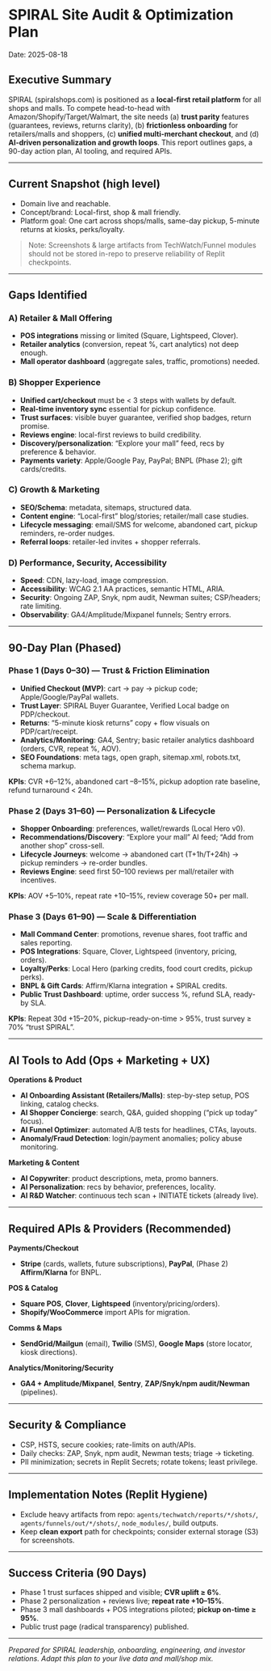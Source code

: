 # SPIRAL Site Audit & Optimization Plan
Date: 2025-08-18

## Executive Summary
SPIRAL (spiralshops.com) is positioned as a **local-first retail platform** for all shops and malls. To compete head-to-head with Amazon/Shopify/Target/Walmart, the site needs (a) **trust parity** features (guarantees, reviews, returns clarity), (b) **frictionless onboarding** for retailers/malls and shoppers, (c) **unified multi-merchant checkout**, and (d) **AI-driven personalization and growth loops**. This report outlines gaps, a 90-day action plan, AI tooling, and required APIs.

---

## Current Snapshot (high level)
- Domain live and reachable.
- Concept/brand: Local-first, shop & mall friendly.
- Platform goal: One cart across shops/malls, same-day pickup, 5-minute returns at kiosks, perks/loyalty.

> Note: Screenshots & large artifacts from TechWatch/Funnel modules should not be stored in-repo to preserve reliability of Replit checkpoints.

---

## Gaps Identified

### A) Retailer & Mall Offering
- **POS integrations** missing or limited (Square, Lightspeed, Clover).
- **Retailer analytics** (conversion, repeat %, cart analytics) not deep enough.
- **Mall operator dashboard** (aggregate sales, traffic, promotions) needed.

### B) Shopper Experience
- **Unified cart/checkout** must be < 3 steps with wallets by default.
- **Real-time inventory sync** essential for pickup confidence.
- **Trust surfaces**: visible buyer guarantee, verified shop badges, return promise.
- **Reviews engine**: local-first reviews to build credibility.
- **Discovery/personalization**: “Explore your mall” feed, recs by preference & behavior.
- **Payments variety**: Apple/Google Pay, PayPal; BNPL (Phase 2); gift cards/credits.

### C) Growth & Marketing
- **SEO/Schema**: metadata, sitemaps, structured data.
- **Content engine**: “Local-first” blog/stories; retailer/mall case studies.
- **Lifecycle messaging**: email/SMS for welcome, abandoned cart, pickup reminders, re-order nudges.
- **Referral loops**: retailer-led invites + shopper referrals.

### D) Performance, Security, Accessibility
- **Speed**: CDN, lazy-load, image compression.
- **Accessibility**: WCAG 2.1 AA practices, semantic HTML, ARIA.
- **Security**: Ongoing ZAP, Snyk, npm audit, Newman suites; CSP/headers; rate limiting.
- **Observability**: GA4/Amplitude/Mixpanel funnels; Sentry errors.

---

## 90-Day Plan (Phased)

### Phase 1 (Days 0–30) — Trust & Friction Elimination
- **Unified Checkout (MVP)**: cart → pay → pickup code; Apple/Google/PayPal wallets.
- **Trust Layer**: SPIRAL Buyer Guarantee, Verified Local badge on PDP/checkout.
- **Returns**: “5-minute kiosk returns” copy + flow visuals on PDP/cart/receipt.
- **Analytics/Monitoring**: GA4, Sentry; basic retailer analytics dashboard (orders, CVR, repeat %, AOV).
- **SEO Foundations**: meta tags, open graph, sitemap.xml, robots.txt, schema markup.

**KPIs**: CVR +6–12%, abandoned cart –8–15%, pickup adoption rate baseline, refund turnaround < 24h.

### Phase 2 (Days 31–60) — Personalization & Lifecycle
- **Shopper Onboarding**: preferences, wallet/rewards (Local Hero v0).
- **Recommendations/Discovery**: “Explore your mall” AI feed; “Add from another shop” cross-sell.
- **Lifecycle Journeys**: welcome → abandoned cart (T+1h/T+24h) → pickup reminders → re-order bundles.
- **Reviews Engine**: seed first 50–100 reviews per mall/retailer with incentives.

**KPIs**: AOV +5–10%, repeat rate +10–15%, review coverage 50+ per mall.

### Phase 3 (Days 61–90) — Scale & Differentiation
- **Mall Command Center**: promotions, revenue shares, foot traffic and sales reporting.
- **POS Integrations**: Square, Clover, Lightspeed (inventory, pricing, orders).
- **Loyalty/Perks**: Local Hero (parking credits, food court credits, pickup perks).
- **BNPL & Gift Cards**: Affirm/Klarna integration + SPIRAL credits.
- **Public Trust Dashboard**: uptime, order success %, refund SLA, ready-by SLA.

**KPIs**: Repeat 30d +15–20%, pickup-ready-on-time > 95%, trust survey ≥ 70% “trust SPIRAL”.

---

## AI Tools to Add (Ops + Marketing + UX)

**Operations & Product**
- **AI Onboarding Assistant (Retailers/Malls)**: step-by-step setup, POS linking, catalog checks.
- **AI Shopper Concierge**: search, Q&A, guided shopping (“pick up today” focus).
- **AI Funnel Optimizer**: automated A/B tests for headlines, CTAs, layouts.
- **Anomaly/Fraud Detection**: login/payment anomalies; policy abuse monitoring.

**Marketing & Content**
- **AI Copywriter**: product descriptions, meta, promo banners.
- **AI Personalization**: recs by behavior, preferences, locality.
- **AI R&D Watcher**: continuous tech scan + INITIATE tickets (already live).

---

## Required APIs & Providers (Recommended)

**Payments/Checkout**
- **Stripe** (cards, wallets, future subscriptions), **PayPal**, (Phase 2) **Affirm/Klarna** for BNPL.

**POS & Catalog**
- **Square POS**, **Clover**, **Lightspeed** (inventory/pricing/orders).
- **Shopify/WooCommerce** import APIs for migration.

**Comms & Maps**
- **SendGrid/Mailgun** (email), **Twilio** (SMS), **Google Maps** (store locator, kiosk directions).

**Analytics/Monitoring/Security**
- **GA4 + Amplitude/Mixpanel**, **Sentry**, **ZAP/Snyk/npm audit/Newman** (pipelines).

---

## Security & Compliance
- CSP, HSTS, secure cookies; rate-limits on auth/APIs.
- Daily checks: ZAP, Snyk, npm audit, Newman tests; triage → ticketing.
- PII minimization; secrets in Replit Secrets; rotate tokens; least privilege.

---

## Implementation Notes (Replit Hygiene)
- Exclude heavy artifacts from repo: `agents/techwatch/reports/*/shots/`, `agents/funnels/out/*/shots/`, `node_modules/`, build outputs.
- Keep **clean export** path for checkpoints; consider external storage (S3) for screenshots.

---

## Success Criteria (90 Days)
- Phase 1 trust surfaces shipped and visible; **CVR uplift ≥ 6%**.
- Phase 2 personalization + reviews live; **repeat rate +10–15%**.
- Phase 3 mall dashboards + POS integrations piloted; **pickup on-time ≥ 95%**.
- Public trust page (radical transparency) published.

---

*Prepared for SPIRAL leadership, onboarding, engineering, and investor relations. Adapt this plan to your live data and mall/shop mix.*
